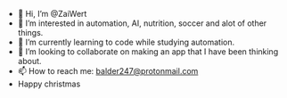 - 👋 Hi, I’m @ZaiWert
- 👀 I’m interested in automation, AI, nutrition, soccer and alot of other things.
- 🌱 I’m currently learning to code while studying automation.
- 💞️ I’m looking to collaborate on making an app that I have been thinking about.
- 📫 How to reach me: balder247@protonmail.com
- Happy christmas
<!---
ZaiWert/ZaiWert is a ✨ special ✨ repository because its `README.md` (this file) appears on your GitHub profile.
You can click the Preview link to take a look at your changes.
--->

